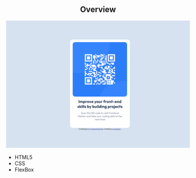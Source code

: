 <h2 align="center">Overview</h2>
<img src="print.png">

<ul>
    <li>HTML5</li>
    <li>CSS</li>
    <li>FlexBox</li>
</ul>
